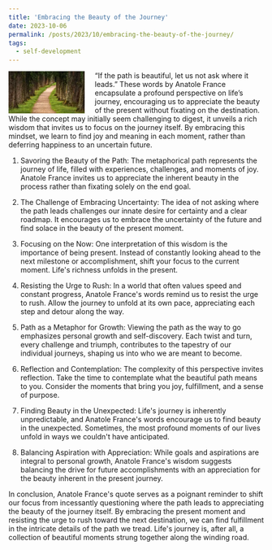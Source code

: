 ```yaml
---
title: 'Embracing the Beauty of the Journey'
date: 2023-10-06
permalink: /posts/2023/10/embracing-the-beauty-of-the-journey/
tags:
  - self-development
---
```


<img width="150" alt="path journey" src="/images/posts/embracing-the-beauty-of-the-journey.webp" style="float: left; margin-right: 20px;" /> “If the path is beautiful, let us not ask where it leads.” These words by Anatole France encapsulate a profound perspective on life’s journey, encouraging us to appreciate the beauty of the present without fixating on the destination. While the concept may initially seem challenging to digest, it unveils a rich wisdom that invites us to focus on the journey itself. By embracing this mindset, we learn to find joy and meaning in each moment, rather than deferring happiness to an uncertain future.

1. Savoring the Beauty of the Path:
The metaphorical path represents the journey of life, filled with experiences, challenges, and moments of joy. Anatole France invites us to appreciate the inherent beauty in the process rather than fixating solely on the end goal.

2. The Challenge of Embracing Uncertainty:
The idea of not asking where the path leads challenges our innate desire for certainty and a clear roadmap. It encourages us to embrace the uncertainty of the future and find solace in the beauty of the present moment.

3. Focusing on the Now:
One interpretation of this wisdom is the importance of being present. Instead of constantly looking ahead to the next milestone or accomplishment, shift your focus to the current moment. Life's richness unfolds in the present.

4. Resisting the Urge to Rush:
In a world that often values speed and constant progress, Anatole France's words remind us to resist the urge to rush. Allow the journey to unfold at its own pace, appreciating each step and detour along the way.

5. Path as a Metaphor for Growth:
Viewing the path as the way to go emphasizes personal growth and self-discovery. Each twist and turn, every challenge and triumph, contributes to the tapestry of our individual journeys, shaping us into who we are meant to become.

6. Reflection and Contemplation:
The complexity of this perspective invites reflection. Take the time to contemplate what the beautiful path means to you. Consider the moments that bring you joy, fulfillment, and a sense of purpose.

7. Finding Beauty in the Unexpected:
Life's journey is inherently unpredictable, and Anatole France's words encourage us to find beauty in the unexpected. Sometimes, the most profound moments of our lives unfold in ways we couldn't have anticipated.

8. Balancing Aspiration with Appreciation:
While goals and aspirations are integral to personal growth, Anatole France's wisdom suggests balancing the drive for future accomplishments with an appreciation for the beauty inherent in the present journey.

In conclusion, Anatole France's quote serves as a poignant reminder to shift our focus from incessantly questioning where the path leads to appreciating the beauty of the journey itself. By embracing the present moment and resisting the urge to rush toward the next destination, we can find fulfillment in the intricate details of the path we tread. Life's journey is, after all, a collection of beautiful moments strung together along the winding road.
